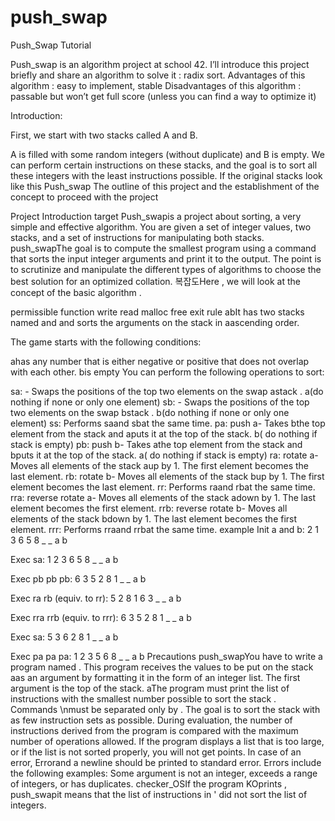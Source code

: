 # push_swap
Push_Swap Tutorial

Push_swap is an algorithm project at school 42. I’ll introduce this project briefly and share an algorithm to solve it : radix sort.
Advantages of this algorithm : easy to implement, stable
Disadvantages of this algorithm : passable but won’t get full score (unless you can find a way to optimize it)

Introduction:

First, we start with two stacks called A and B.

A is filled with some random integers (without duplicate) and B is empty. We can perform certain instructions on these stacks, and the goal is to sort all these integers with the least instructions possible.
If the original stacks look like this
Push_swap
The outline of this project and the establishment of the concept to proceed with the project

Project Introduction
target
Push_swapis a project about sorting, a very simple and effective algorithm. You are given a set of integer values, two stacks, and a set of instructions for manipulating both stacks. push_swapThe goal is to compute the smallest program using a command that sorts the input integer arguments and print it to the output. The point is to scrutinize and manipulate the different types of algorithms to choose the best solution for an optimized collation. 복잡도Here , we will look at the concept of the basic algorithm .

permissible function
write
read
malloc
free
exit
rule
abIt has two stacks named and and sorts the arguments on the stack in aascending order.

The game starts with the following conditions:

ahas any number that is either negative or positive that does not overlap with each other.
bis empty
You can perform the following operations to sort:

sa: - Swaps the positions of the top two elements on the swap astack . a(do nothing if none or only one element)
sb: - Swaps the positions of the top two elements on the swap bstack . b(do nothing if none or only one element)
ss: Performs saand sbat the same time.
pa: push a- Takes bthe top element from the stack and aputs it at the top of the stack. b( do nothing if stack is empty)
pb: push b- Takes athe top element from the stack and bputs it at the top of the stack. a( do nothing if stack is empty)
ra: rotate a- Moves all elements of the stack aup by 1. The first element becomes the last element.
rb: rotate b- Moves all elements of the stack bup by 1. The first element becomes the last element.
rr: Performs raand rbat the same time.
rra: reverse rotate a- Moves all elements of the stack adown by 1. The last element becomes the first element.
rrb: reverse rotate b- Moves all elements of the stack bdown by 1. The last element becomes the first element.
rrr: Performs rraand rrbat the same time.
example
Init a and b:
2
1
3
6
5
8
_ _
a b

Exec sa:
1
2
3
6
5
8
_ _
a b

Exec pb pb pb:
6 3
5 2
8 1
_ _
a b

Exec ra rb (equiv. to rr):
5 2
8 1
6 3
_ _
a b

Exec rra rrb (equiv. to rrr):
6 3
5 2
8 1
_ _
a b

Exec sa:
5 3
6 2
8 1
_ _
a b

Exec pa pa pa:
1
2
3
5
6
8
_ _
a b
Precautions
push_swapYou have to write a program named . This program receives the values ​​to be put on the stack aas an argument by formatting it in the form of an integer list. The first argument is the top of the stack.
aThe program must print the list of instructions with the smallest number possible to sort the stack .
Commands \nmust be separated only by .
The goal is to sort the stack with as few instruction sets as possible. During evaluation, the number of instructions derived from the program is compared with the maximum number of operations allowed. If the program displays a list that is too large, or if the list is not sorted properly, you will not get points.
In case of an error, Errorand a newline should be printed to standard error. Errors include the following examples: Some argument is not an integer, exceeds a range of integers, or has duplicates.
checker_OSIf the program KOprints , push_swapit means that the list of instructions in ' did not sort the list of integers.
